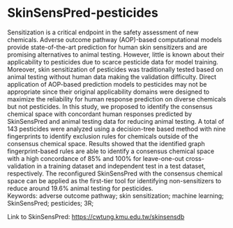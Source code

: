 # SkinSensPred-pesticides  
Sensitization is a critical endpoint in the safety assessment of new chemicals. Adverse outcome pathway (AOP)-based computational models provide state-of-the-art prediction for human skin sensitizers and are promising alternatives to animal testing. However, little is known about their applicability to pesticides due to scarce pesticide data for model training. Moreover, skin sensitization of pesticides was traditionally tested based on animal testing without human data making the validation difficulty. Direct application of AOP-based prediction models to pesticides may not be appropriate since their original applicability domains were designed to maximize the reliability for human response prediction on diverse chemicals but not pesticides. In this study, we proposed to identify the consensus chemical space with concordant human responses predicted by SkinSensPred and animal testing data for reducing animal testing. A total of 143 pesticides were analyzed using a decision-tree based method with nine fingerprints to identify exclusion rules for chemicals outside of the consensus chemical space. Results showed that the identified graph fingerprint-based rules are able to identify a consensus chemical space with a high concordance of 85% and 100% for leave-one-out cross-validation in a training dataset and independent test in a test dataset, respectively. The reconfigured SkinSensPred with the consensus chemical space can be applied as the first-tier tool for identifying non-sensitizers to reduce around 19.6% animal testing for pesticides.   
Keywords: adverse outcome pathway; skin sensitization; machine learning; SkinSensPred; pesticides; 3R;   
  
Link to SkinSensPred: https://cwtung.kmu.edu.tw/skinsensdb
